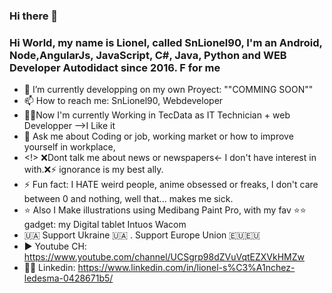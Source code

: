 ### Hi there 👋

<!--
**snLionel90/snLionel90** is a ✨ _special_ ✨ repository because its `README.md` (this file) appears on your GitHub profile.

Here are some ideas to get you started:

- 🔭 I’m currently working on ...
- 🌱 I’m currently learning ...
- 👯 I’m looking to collaborate on ...
- 🤔 I’m looking for help with ...
- 💬 Ask me about ...
- 📫 How to reach me: ...
- 😄 Pronouns: ...
- ⚡ Fun fact: ...
-->


### Hi World, my name is Lionel, called SnLionel90, I'm an Android, Node,AngularJs, JavaScript, C#, Java, Python and WEB Developer Autodidact since 2016. F for me
- 🔭 I’m currently developping on my own Proyect: ""COMMING SOON""
- 📫 How to reach me: SnLionel90, Webdeveloper
- 👨💼Now I'm currently Working  in TecData as IT Technician + web Developper -->I Like it
- 💬 Ask me about Coding or job, working market or how to improve yourself in workplace, 
- <!> ❌Dont talk me about news or newspapers<- I don't have interest in with.❌⚡ ignorance is my best ally.
- ⚡ Fun fact: I HATE weird people, anime obsessed or freaks, I don't care between 0 and nothing, well that... makes me sick.
- ⭐ Also I Make illustrations using Medibang Paint Pro, with my fav ⭐⭐ gadget: my Digital tablet Intuos Wacom
- 🇺🇦 Support Ukraine 🇺🇦 . Support Europe Union 🇪🇺🇪🇺
- ▶️ Youtube CH: https://www.youtube.com/channel/UCSgrp98dZVuVqtEZXVkHMZw
-  👨💼 Linkedin: https://www.linkedin.com/in/lionel-s%C3%A1nchez-ledesma-0428671b5/
